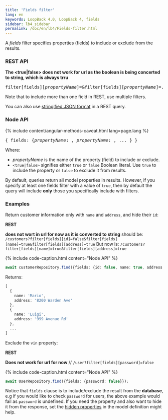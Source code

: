```yaml
---
title: 'Fields filter'
lang: en
keywords: LoopBack 4.0, LoopBack 4, fields
sidebar: lb4_sidebar
permalink: /doc/en/lb4/Fields-filter.html
---
```


A _fields_ filter specifies properties (fields) to include or exclude from the results.

### REST API


**The <true|false> does not work for url as the boolean is being concerted to string, which is always trru**
<pre>
filter[fields][<i>propertyName</i>]=<true>&filter[fields][<i>propertyName</i>]=<true>...
</pre>

Note that to include more than one field in REST, use multiple filters.

You can also use [stringified JSON format](Querying-data.html#using-stringified-json-in-rest-queries) in a REST query.

### Node API

{% include content/angular-methods-caveat.html lang=page.lang %}

<pre>
{ fields: {<i>propertyName</i>: <true|false>, <i>propertyName</i>: <true|false>, ... } }
</pre>

Where:

* _propertyName_ is the name of the property (field) to include or exclude.
* `<true|false>` signifies either `true` or `false` Boolean literal. Use `true` to include the property or `false` to exclude it from results.

By default, queries return all model properties in results. However, if you specify at least one fields filter with a value of `true`,
then by default the query will include **only** those you specifically include with filters.

### Examples

Return customer information only with `name` and `address`, and hide their `id`:

**REST**

**<false> does not wort in url for now as it is converted to string**
should be:
`/customers?filter[fields][id]=false&filter[fields][name]=true&filter[fields][address]=true`
But now is:
`/customers?filter[fields][name]=true&filter[fields][address]=true`

{% include code-caption.html content="Node API" %}
```ts
await customerRepository.find({fields: {id: false, name: true, address: true}});
```

Returns:

```ts
[
  {
    name: 'Mario',
    address: '8200 Warden Ave'
  }, 
  {
    name: 'Luigi',
    address: '999 Avenue Rd'
  },
  ...
]
```

Exclude the `vin` property:

**REST**

**Does not work for url for now**
// `/user?filter[fields][password]=false`

{% include code-caption.html content="Node API" %}
```ts
await UserRepository.find({fields: {password: false}});
```

Notice that `fields` clause is to include/exclude the result from the **database**, e.g if you would like to check `password` for users, the above example would fail as `password` is undefined. If you need the property and also want to hide it from the response, set the [hidden properties](Model.md#hidden-properties) in the model definition might help.